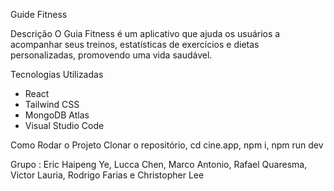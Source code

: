 Guide Fitness

Descrição
O Guia Fitness é um aplicativo que ajuda os usuários a acompanhar seus treinos, estatísticas de exercícios e dietas personalizadas, promovendo uma vida saudável.

Tecnologias Utilizadas
- React
- Tailwind CSS
- MongoDB Atlas
- Visual Studio Code

Como Rodar o Projeto
Clonar o repositório, cd cine.app, npm i, npm run dev

Grupo :
Eric Haipeng Ye, Lucca Chen, Marco Antonio, Rafael Quaresma, Victor Lauria, Rodrigo Farias e Christopher Lee
